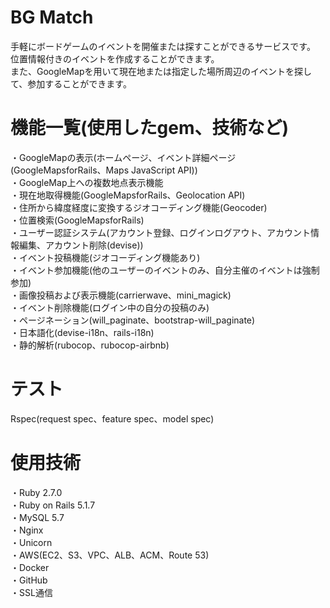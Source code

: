 # BG Match
手軽にボードゲームのイベントを開催または探すことができるサービスです。  
位置情報付きのイベントを作成することができます。  
また、GoogleMapを用いて現在地または指定した場所周辺のイベントを探して、参加することができます。  
# 機能一覧(使用したgem、技術など)
・GoogleMapの表示(ホームページ、イベント詳細ページ(GoogleMapsforRails、Maps JavaScript API))  
・GoogleMap上への複数地点表示機能  
・現在地取得機能(GoogleMapsforRails、Geolocation API)  
・住所から緯度経度に変換するジオコーディング機能(Geocoder)  
・位置検索(GoogleMapsforRails)  
・ユーザー認証システム(アカウント登録、ログインログアウト、アカウント情報編集、アカウント削除(devise))  
・イベント投稿機能(ジオコーディング機能あり)  
・イベント参加機能(他のユーザーのイベントのみ、自分主催のイベントは強制参加)  
・画像投稿および表示機能(carrierwave、mini_magick)  
・イベント削除機能(ログイン中の自分の投稿のみ)  
・ページネーション(will_paginate、bootstrap-will_paginate)  
・日本語化(devise-i18n、rails-i18n)  
・静的解析(rubocop、rubocop-airbnb) 
# テスト
Rspec(request spec、feature spec、model spec)
# 使用技術
・Ruby 2.7.0  
・Ruby on Rails 5.1.7  
・MySQL 5.7  
・Nginx  
・Unicorn  
・AWS(EC2、S3、VPC、ALB、ACM、Route 53)  
・Docker  
・GitHub  
・SSL通信